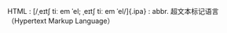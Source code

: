 HTML
:    [/ˌeɪtʃ tiː em ˈel; ˌeɪtʃ tiː em ˈel/]{.ipa}
:    abbr. 超文本标记语言（Hypertext Markup Language）
